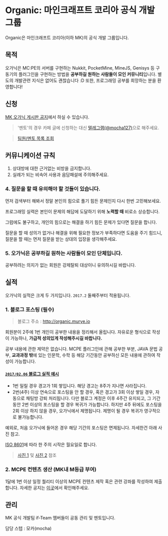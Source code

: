 # Organic: 마인크래프트 코리아 공식 개발 그룹
Organic은 마인크래프트 코리아(이하 MK)의 공식 개발 그룹입니다.

## 목적
오가닉은 MC:PE의 서버를 구현하는 Nukkit, PocketMine, MineJS, Genisys 등 구동기의 플러그인을 구현하는 방법을 **공부하길 원하는 사람들이 모인 커뮤니티**입니다. 별도의 개발관련 지식은 없어도 괜찮습니다 :D 또한, 프로그래밍 공부를 희망하는 분을 환영합니다!

## 신청
[MK 오가닉 게시판 공지](http://cafe.naver.com/minecraftpe/2576820)에서 하실 수 있습니다.

> '멘토'의 경우 카페 글에 신청하는 대신 [텔레그램(@mocha127)](https://t.me/mocha127)으로 해주세요.

> [팀원/멘토 목록 조회](/LIST.md)

## 커뮤니케이션 규칙
1. 상대방에 대한 근거없는 비방을 금지합니다.
2. 실례가 되는 비속어 사용과 음담패설에 주의해주세요.

### 4. 질문을 할 때 유의해야 할 것들이 있습니다.
먼저 검색부터 해봐서 정말 본인의 힘으로 풀기 힘든 문제인지 다시 한번 고민해보세요. 

프로그래밍 실력은 본인이 문제의 해답에 도달하기 위해 **노력할 때** 비로소 상승합니다.

그럼에도 불구하고, 개인의 힘으로는 해결을 하기 힘든 문제가 있다면 질문을 합니다.

질문을 할 때 성의가 없거나 해결을 위해 필요한 정보가 부족하다면 도움을 주기 힘드니, 질문을 할 때는 먼저 질문을 받는 상대의 입장을 생각해주세요.

### 5. 오가닉은 **공부하길 원하는 사람들이 모인 단체**입니다.
공부하려는 의지가 없는 회원은 강제탈퇴 대상이니 유의하시길 바랍니다.
## 실적
오가닉의 실적은 크게 두 가지입니다.
`2017.2` 둘째주부터 적용됩니다.
### 1. 블로그 포스팅 (필수)
> 블로그 주소 : http://organic.murye.io

회원분이 2주에 1번 개인이 공부한 내용을 정리해서 올립니다. 자유로운 형식으로 작성이 가능하나, **가급적 성의있게 작성해주시길 바랍니다.**

공부 내용에 관한 제약은 없습니다. MCPE 플러그인에 관해 공부한 부분, JAVA 문법 공부, **교과과정 밖**에 있는 인문학, 수학 등 해당 기간동안 공부하신 모든 내용에 관하여 작성이 가능합니다.

#### [`2017/02.06` 블로그 실적 예시](https://organic.murye.io/2017/02/06/organic-commentary-and-first/)

- 1번 밀릴 경우 경고가 1회 쌓입니다. 해당 경고는 8주가 지나면 사라집니다.
- 2번(4주) 이상 연속으로 포스팅을 안 할 경우, 혹은 경고가 3회 이상 쌓일 경우, 자동으로 채팅방 강퇴 처리됩니다. 다만 블로그 계정은 이후 4주간 유지되고, 그 기간동안 2번 이상의 포스팅을 할 경우 복귀가 가능합니다. 하지만 4주 뒤에도 포스팅을 2회 이상 하지 않을 경우, 오가닉에서 제명됩니다. 제명이 될 경우 복귀가 영구적으로 불가능합니다.

예외로, 처음 오가닉에 들어온 경우 해당 기간의 포스팅은 면제됩니다. 자세한건 아래 사진 참고.

[ISO 8601](https://ko.wikipedia.org/wiki/ISO_8601)에 따라 한 주의 시작은 월요일로 합니다.
> [사진 1](/1.png) 및 [사진 2](/2.png) 참조

### 2. MCPE 컨텐츠 생산 (MK내 M등급 부여)
1달에 1번 이상 일정 퀄리티 이상의 MCPE 컨텐츠 제작 혹은 관련 강좌를 작성하여 제출합니다.
자세한 공지는 [이곳](http://cafe.naver.com/minecraftpe/2576832)에서 확인해주세요.

## 관리
MK 공식 개발팀 if-Team 멤버들이 공동 관리 및 멘토입니다.

담당 스텝 : 모카(mocha)
